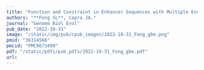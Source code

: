 ```yaml
---
title: "Function and Constraint in Enhancer Sequences with Multiple Evolutionary Origins"
authors: "**Fong SL**, Capra JA."
journal: "Genome Biol Evol"
pub_date: "2022-10-31"
image: "/static/img/pub/cpub_images/2022-10-31_Fong_gbe.png"
pmid: "36314566"
pmcid: "PMC9673499"
pdf: "/static/pdfs/pub_pdfs/2022-10-31_Fong_gbe.pdf"
url: 
---
```

